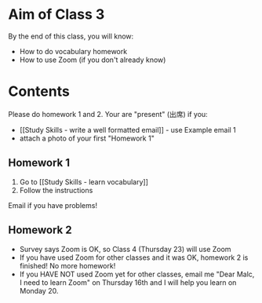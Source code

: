 # Aim of Class 3
By the end of this class, you will know:
* How to do vocabulary homework
* How to use Zoom (if you don't already know)

# Contents
Please do homework 1 and 2. 
Your are "present" (出席) if you:
* [[Study Skills - write a well formatted email]] - use Example email 1
* attach a photo of your first "Homework 1"

## Homework 1

1) Go to [[Study Skills - learn vocabulary]]
2) Follow the instructions

Email if you have problems!

## Homework 2
* Survey says Zoom is OK, so Class 4 (Thursday 23) will use Zoom
* If you have used Zoom for other classes and it was OK, homework 2 is finished! No more homework!
* If you HAVE NOT used Zoom yet for other classes, email me "Dear Malc, I need to learn Zoom" on Thursday 16th and I will help you learn on Monday 20.  








